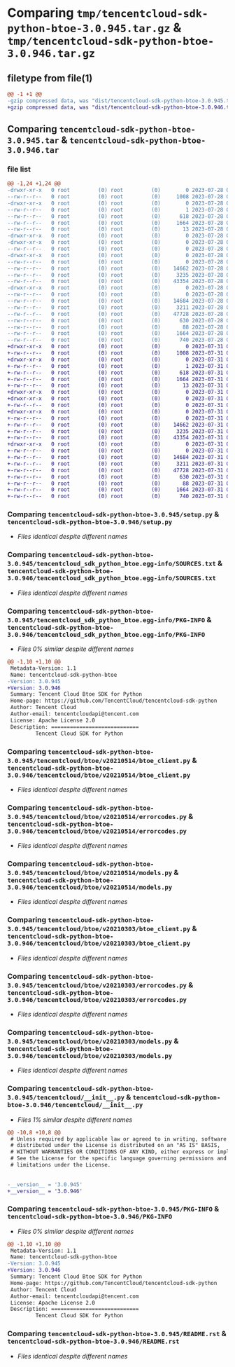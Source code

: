 # Comparing `tmp/tencentcloud-sdk-python-btoe-3.0.945.tar.gz` & `tmp/tencentcloud-sdk-python-btoe-3.0.946.tar.gz`

## filetype from file(1)

```diff
@@ -1 +1 @@
-gzip compressed data, was "dist/tencentcloud-sdk-python-btoe-3.0.945.tar", last modified: Fri Jul 28 00:22:38 2023, max compression
+gzip compressed data, was "dist/tencentcloud-sdk-python-btoe-3.0.946.tar", last modified: Mon Jul 31 00:20:38 2023, max compression
```

## Comparing `tencentcloud-sdk-python-btoe-3.0.945.tar` & `tencentcloud-sdk-python-btoe-3.0.946.tar`

### file list

```diff
@@ -1,24 +1,24 @@
-drwxr-xr-x   0 root         (0) root         (0)        0 2023-07-28 00:22:38.000000 tencentcloud-sdk-python-btoe-3.0.945/
--rw-r--r--   0 root         (0) root         (0)     1008 2023-07-28 00:22:38.000000 tencentcloud-sdk-python-btoe-3.0.945/setup.py
-drwxr-xr-x   0 root         (0) root         (0)        0 2023-07-28 00:22:38.000000 tencentcloud-sdk-python-btoe-3.0.945/tencentcloud_sdk_python_btoe.egg-info/
--rw-r--r--   0 root         (0) root         (0)        1 2023-07-28 00:22:38.000000 tencentcloud-sdk-python-btoe-3.0.945/tencentcloud_sdk_python_btoe.egg-info/dependency_links.txt
--rw-r--r--   0 root         (0) root         (0)      618 2023-07-28 00:22:38.000000 tencentcloud-sdk-python-btoe-3.0.945/tencentcloud_sdk_python_btoe.egg-info/SOURCES.txt
--rw-r--r--   0 root         (0) root         (0)     1664 2023-07-28 00:22:38.000000 tencentcloud-sdk-python-btoe-3.0.945/tencentcloud_sdk_python_btoe.egg-info/PKG-INFO
--rw-r--r--   0 root         (0) root         (0)       13 2023-07-28 00:22:38.000000 tencentcloud-sdk-python-btoe-3.0.945/tencentcloud_sdk_python_btoe.egg-info/top_level.txt
-drwxr-xr-x   0 root         (0) root         (0)        0 2023-07-28 00:22:38.000000 tencentcloud-sdk-python-btoe-3.0.945/tencentcloud/
-drwxr-xr-x   0 root         (0) root         (0)        0 2023-07-28 00:22:38.000000 tencentcloud-sdk-python-btoe-3.0.945/tencentcloud/btoe/
--rw-r--r--   0 root         (0) root         (0)        0 2023-07-28 00:22:38.000000 tencentcloud-sdk-python-btoe-3.0.945/tencentcloud/btoe/__init__.py
-drwxr-xr-x   0 root         (0) root         (0)        0 2023-07-28 00:22:38.000000 tencentcloud-sdk-python-btoe-3.0.945/tencentcloud/btoe/v20210514/
--rw-r--r--   0 root         (0) root         (0)        0 2023-07-28 00:22:38.000000 tencentcloud-sdk-python-btoe-3.0.945/tencentcloud/btoe/v20210514/__init__.py
--rw-r--r--   0 root         (0) root         (0)    14662 2023-07-28 00:22:38.000000 tencentcloud-sdk-python-btoe-3.0.945/tencentcloud/btoe/v20210514/btoe_client.py
--rw-r--r--   0 root         (0) root         (0)     3235 2023-07-28 00:22:38.000000 tencentcloud-sdk-python-btoe-3.0.945/tencentcloud/btoe/v20210514/errorcodes.py
--rw-r--r--   0 root         (0) root         (0)    43354 2023-07-28 00:22:38.000000 tencentcloud-sdk-python-btoe-3.0.945/tencentcloud/btoe/v20210514/models.py
-drwxr-xr-x   0 root         (0) root         (0)        0 2023-07-28 00:22:38.000000 tencentcloud-sdk-python-btoe-3.0.945/tencentcloud/btoe/v20210303/
--rw-r--r--   0 root         (0) root         (0)        0 2023-07-28 00:22:38.000000 tencentcloud-sdk-python-btoe-3.0.945/tencentcloud/btoe/v20210303/__init__.py
--rw-r--r--   0 root         (0) root         (0)    14684 2023-07-28 00:22:38.000000 tencentcloud-sdk-python-btoe-3.0.945/tencentcloud/btoe/v20210303/btoe_client.py
--rw-r--r--   0 root         (0) root         (0)     3211 2023-07-28 00:22:38.000000 tencentcloud-sdk-python-btoe-3.0.945/tencentcloud/btoe/v20210303/errorcodes.py
--rw-r--r--   0 root         (0) root         (0)    47728 2023-07-28 00:22:38.000000 tencentcloud-sdk-python-btoe-3.0.945/tencentcloud/btoe/v20210303/models.py
--rw-r--r--   0 root         (0) root         (0)      630 2023-07-28 00:22:38.000000 tencentcloud-sdk-python-btoe-3.0.945/tencentcloud/__init__.py
--rw-r--r--   0 root         (0) root         (0)       88 2023-07-28 00:22:38.000000 tencentcloud-sdk-python-btoe-3.0.945/setup.cfg
--rw-r--r--   0 root         (0) root         (0)     1664 2023-07-28 00:22:38.000000 tencentcloud-sdk-python-btoe-3.0.945/PKG-INFO
--rw-r--r--   0 root         (0) root         (0)      740 2023-07-28 00:22:38.000000 tencentcloud-sdk-python-btoe-3.0.945/README.rst
+drwxr-xr-x   0 root         (0) root         (0)        0 2023-07-31 00:20:38.000000 tencentcloud-sdk-python-btoe-3.0.946/
+-rw-r--r--   0 root         (0) root         (0)     1008 2023-07-31 00:20:37.000000 tencentcloud-sdk-python-btoe-3.0.946/setup.py
+drwxr-xr-x   0 root         (0) root         (0)        0 2023-07-31 00:20:38.000000 tencentcloud-sdk-python-btoe-3.0.946/tencentcloud_sdk_python_btoe.egg-info/
+-rw-r--r--   0 root         (0) root         (0)        1 2023-07-31 00:20:38.000000 tencentcloud-sdk-python-btoe-3.0.946/tencentcloud_sdk_python_btoe.egg-info/dependency_links.txt
+-rw-r--r--   0 root         (0) root         (0)      618 2023-07-31 00:20:38.000000 tencentcloud-sdk-python-btoe-3.0.946/tencentcloud_sdk_python_btoe.egg-info/SOURCES.txt
+-rw-r--r--   0 root         (0) root         (0)     1664 2023-07-31 00:20:38.000000 tencentcloud-sdk-python-btoe-3.0.946/tencentcloud_sdk_python_btoe.egg-info/PKG-INFO
+-rw-r--r--   0 root         (0) root         (0)       13 2023-07-31 00:20:38.000000 tencentcloud-sdk-python-btoe-3.0.946/tencentcloud_sdk_python_btoe.egg-info/top_level.txt
+drwxr-xr-x   0 root         (0) root         (0)        0 2023-07-31 00:20:38.000000 tencentcloud-sdk-python-btoe-3.0.946/tencentcloud/
+drwxr-xr-x   0 root         (0) root         (0)        0 2023-07-31 00:20:38.000000 tencentcloud-sdk-python-btoe-3.0.946/tencentcloud/btoe/
+-rw-r--r--   0 root         (0) root         (0)        0 2023-07-31 00:20:37.000000 tencentcloud-sdk-python-btoe-3.0.946/tencentcloud/btoe/__init__.py
+drwxr-xr-x   0 root         (0) root         (0)        0 2023-07-31 00:20:38.000000 tencentcloud-sdk-python-btoe-3.0.946/tencentcloud/btoe/v20210514/
+-rw-r--r--   0 root         (0) root         (0)        0 2023-07-31 00:20:37.000000 tencentcloud-sdk-python-btoe-3.0.946/tencentcloud/btoe/v20210514/__init__.py
+-rw-r--r--   0 root         (0) root         (0)    14662 2023-07-31 00:20:37.000000 tencentcloud-sdk-python-btoe-3.0.946/tencentcloud/btoe/v20210514/btoe_client.py
+-rw-r--r--   0 root         (0) root         (0)     3235 2023-07-31 00:20:37.000000 tencentcloud-sdk-python-btoe-3.0.946/tencentcloud/btoe/v20210514/errorcodes.py
+-rw-r--r--   0 root         (0) root         (0)    43354 2023-07-31 00:20:37.000000 tencentcloud-sdk-python-btoe-3.0.946/tencentcloud/btoe/v20210514/models.py
+drwxr-xr-x   0 root         (0) root         (0)        0 2023-07-31 00:20:38.000000 tencentcloud-sdk-python-btoe-3.0.946/tencentcloud/btoe/v20210303/
+-rw-r--r--   0 root         (0) root         (0)        0 2023-07-31 00:20:37.000000 tencentcloud-sdk-python-btoe-3.0.946/tencentcloud/btoe/v20210303/__init__.py
+-rw-r--r--   0 root         (0) root         (0)    14684 2023-07-31 00:20:37.000000 tencentcloud-sdk-python-btoe-3.0.946/tencentcloud/btoe/v20210303/btoe_client.py
+-rw-r--r--   0 root         (0) root         (0)     3211 2023-07-31 00:20:37.000000 tencentcloud-sdk-python-btoe-3.0.946/tencentcloud/btoe/v20210303/errorcodes.py
+-rw-r--r--   0 root         (0) root         (0)    47728 2023-07-31 00:20:37.000000 tencentcloud-sdk-python-btoe-3.0.946/tencentcloud/btoe/v20210303/models.py
+-rw-r--r--   0 root         (0) root         (0)      630 2023-07-31 00:20:37.000000 tencentcloud-sdk-python-btoe-3.0.946/tencentcloud/__init__.py
+-rw-r--r--   0 root         (0) root         (0)       88 2023-07-31 00:20:38.000000 tencentcloud-sdk-python-btoe-3.0.946/setup.cfg
+-rw-r--r--   0 root         (0) root         (0)     1664 2023-07-31 00:20:38.000000 tencentcloud-sdk-python-btoe-3.0.946/PKG-INFO
+-rw-r--r--   0 root         (0) root         (0)      740 2023-07-31 00:20:37.000000 tencentcloud-sdk-python-btoe-3.0.946/README.rst
```

### Comparing `tencentcloud-sdk-python-btoe-3.0.945/setup.py` & `tencentcloud-sdk-python-btoe-3.0.946/setup.py`

 * *Files identical despite different names*

### Comparing `tencentcloud-sdk-python-btoe-3.0.945/tencentcloud_sdk_python_btoe.egg-info/SOURCES.txt` & `tencentcloud-sdk-python-btoe-3.0.946/tencentcloud_sdk_python_btoe.egg-info/SOURCES.txt`

 * *Files identical despite different names*

### Comparing `tencentcloud-sdk-python-btoe-3.0.945/tencentcloud_sdk_python_btoe.egg-info/PKG-INFO` & `tencentcloud-sdk-python-btoe-3.0.946/tencentcloud_sdk_python_btoe.egg-info/PKG-INFO`

 * *Files 0% similar despite different names*

```diff
@@ -1,10 +1,10 @@
 Metadata-Version: 1.1
 Name: tencentcloud-sdk-python-btoe
-Version: 3.0.945
+Version: 3.0.946
 Summary: Tencent Cloud Btoe SDK for Python
 Home-page: https://github.com/TencentCloud/tencentcloud-sdk-python
 Author: Tencent Cloud
 Author-email: tencentcloudapi@tencent.com
 License: Apache License 2.0
 Description: ============================
         Tencent Cloud SDK for Python
```

### Comparing `tencentcloud-sdk-python-btoe-3.0.945/tencentcloud/btoe/v20210514/btoe_client.py` & `tencentcloud-sdk-python-btoe-3.0.946/tencentcloud/btoe/v20210514/btoe_client.py`

 * *Files identical despite different names*

### Comparing `tencentcloud-sdk-python-btoe-3.0.945/tencentcloud/btoe/v20210514/errorcodes.py` & `tencentcloud-sdk-python-btoe-3.0.946/tencentcloud/btoe/v20210514/errorcodes.py`

 * *Files identical despite different names*

### Comparing `tencentcloud-sdk-python-btoe-3.0.945/tencentcloud/btoe/v20210514/models.py` & `tencentcloud-sdk-python-btoe-3.0.946/tencentcloud/btoe/v20210514/models.py`

 * *Files identical despite different names*

### Comparing `tencentcloud-sdk-python-btoe-3.0.945/tencentcloud/btoe/v20210303/btoe_client.py` & `tencentcloud-sdk-python-btoe-3.0.946/tencentcloud/btoe/v20210303/btoe_client.py`

 * *Files identical despite different names*

### Comparing `tencentcloud-sdk-python-btoe-3.0.945/tencentcloud/btoe/v20210303/errorcodes.py` & `tencentcloud-sdk-python-btoe-3.0.946/tencentcloud/btoe/v20210303/errorcodes.py`

 * *Files identical despite different names*

### Comparing `tencentcloud-sdk-python-btoe-3.0.945/tencentcloud/btoe/v20210303/models.py` & `tencentcloud-sdk-python-btoe-3.0.946/tencentcloud/btoe/v20210303/models.py`

 * *Files identical despite different names*

### Comparing `tencentcloud-sdk-python-btoe-3.0.945/tencentcloud/__init__.py` & `tencentcloud-sdk-python-btoe-3.0.946/tencentcloud/__init__.py`

 * *Files 1% similar despite different names*

```diff
@@ -10,8 +10,8 @@
 # Unless required by applicable law or agreed to in writing, software
 # distributed under the License is distributed on an "AS IS" BASIS,
 # WITHOUT WARRANTIES OR CONDITIONS OF ANY KIND, either express or implied.
 # See the License for the specific language governing permissions and
 # limitations under the License.
 
 
-__version__ = '3.0.945'
+__version__ = '3.0.946'
```

### Comparing `tencentcloud-sdk-python-btoe-3.0.945/PKG-INFO` & `tencentcloud-sdk-python-btoe-3.0.946/PKG-INFO`

 * *Files 0% similar despite different names*

```diff
@@ -1,10 +1,10 @@
 Metadata-Version: 1.1
 Name: tencentcloud-sdk-python-btoe
-Version: 3.0.945
+Version: 3.0.946
 Summary: Tencent Cloud Btoe SDK for Python
 Home-page: https://github.com/TencentCloud/tencentcloud-sdk-python
 Author: Tencent Cloud
 Author-email: tencentcloudapi@tencent.com
 License: Apache License 2.0
 Description: ============================
         Tencent Cloud SDK for Python
```

### Comparing `tencentcloud-sdk-python-btoe-3.0.945/README.rst` & `tencentcloud-sdk-python-btoe-3.0.946/README.rst`

 * *Files identical despite different names*

